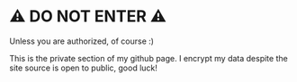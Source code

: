 # ⚠️ DO NOT ENTER ⚠️
Unless you are authorized, of course :)

This is the private section of my github page. I encrypt my data despite the site source is open to public, good luck!
